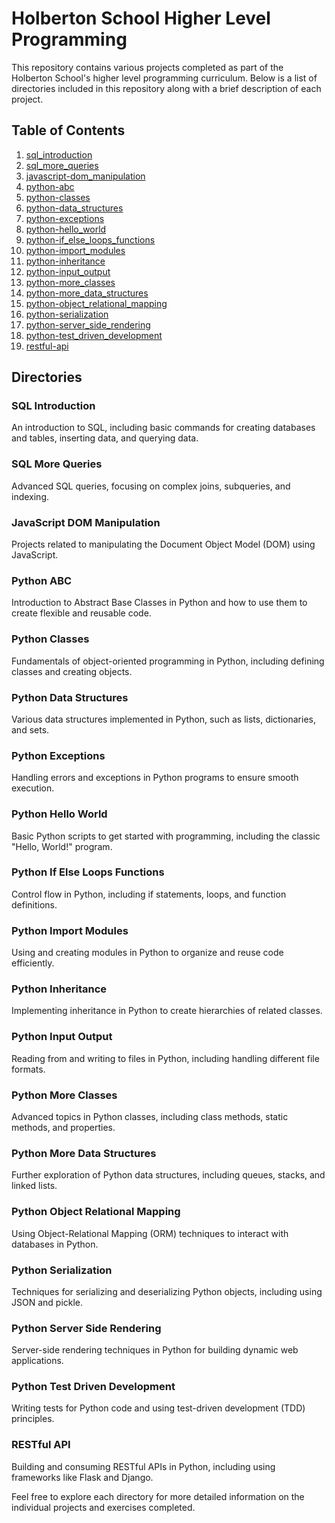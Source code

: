 # Holberton School Higher Level Programming

This repository contains various projects completed as part of the Holberton School's higher level programming curriculum. Below is a list of directories included in this repository along with a brief description of each project.

## Table of Contents
1. [sql_introduction](https://github.com/FlavioAvdulla/holbertonschool-higher_level_programming/tree/main/SQL_introduction)
2. [sql_more_queries](https://github.com/FlavioAvdulla/holbertonschool-higher_level_programming/tree/main/SQL_more_queries)
3. [javascript-dom_manipulation](https://github.com/FlavioAvdulla/holbertonschool-higher_level_programming/tree/main/javascript-dom_manipulation)
4. [python-abc](https://github.com/FlavioAvdulla/holbertonschool-higher_level_programming/tree/main/python-abc)
5. [python-classes](https://github.com/FlavioAvdulla/holbertonschool-higher_level_programming/blob/main/python-classes/README.md)
6. [python-data_structures](https://github.com/FlavioAvdulla/holbertonschool-higher_level_programming/tree/main/python-data_structures)
7. [python-exceptions](https://github.com/FlavioAvdulla/holbertonschool-higher_level_programming/tree/main/python-exceptions)
8. [python-hello_world](https://github.com/FlavioAvdulla/holbertonschool-higher_level_programming/tree/main/python-hello_world)
9. [python-if_else_loops_functions](https://github.com/FlavioAvdulla/holbertonschool-higher_level_programming/tree/main/python-if_else_loops_functions)
10. [python-import_modules](https://github.com/FlavioAvdulla/holbertonschool-higher_level_programming/tree/main/python-import_modules)
11. [python-inheritance](https://github.com/FlavioAvdulla/holbertonschool-higher_level_programming/tree/main/python-inheritance)
12. [python-input_output](https://github.com/FlavioAvdulla/holbertonschool-higher_level_programming/tree/main/python-input_output)
13. [python-more_classes](https://github.com/FlavioAvdulla/holbertonschool-higher_level_programming/tree/main/python-more_classes)
14. [python-more_data_structures](https://github.com/FlavioAvdulla/holbertonschool-higher_level_programming/tree/main/python-more_data_structures)
15. [python-object_relational_mapping](https://github.com/FlavioAvdulla/holbertonschool-higher_level_programming/tree/main/python-object_relational_mapping)
16. [python-serialization](https://github.com/FlavioAvdulla/holbertonschool-higher_level_programming/tree/main/python-serialization)
17. [python-server_side_rendering](https://github.com/FlavioAvdulla/holbertonschool-higher_level_programming/tree/main/python-server_side_rendering)
18. [python-test_driven_development](https://github.com/FlavioAvdulla/holbertonschool-higher_level_programming/tree/main/python-test_driven_development)
19. [restful-api](https://github.com/FlavioAvdulla/holbertonschool-higher_level_programming/tree/main/restful-api)

## Directories

### SQL Introduction
An introduction to SQL, including basic commands for creating databases and tables, inserting data, and querying data.

### SQL More Queries
Advanced SQL queries, focusing on complex joins, subqueries, and indexing.

### JavaScript DOM Manipulation
Projects related to manipulating the Document Object Model (DOM) using JavaScript.

### Python ABC
Introduction to Abstract Base Classes in Python and how to use them to create flexible and reusable code.

### Python Classes
Fundamentals of object-oriented programming in Python, including defining classes and creating objects.

### Python Data Structures
Various data structures implemented in Python, such as lists, dictionaries, and sets.

### Python Exceptions
Handling errors and exceptions in Python programs to ensure smooth execution.

### Python Hello World
Basic Python scripts to get started with programming, including the classic "Hello, World!" program.

### Python If Else Loops Functions
Control flow in Python, including if statements, loops, and function definitions.

### Python Import Modules
Using and creating modules in Python to organize and reuse code efficiently.

### Python Inheritance
Implementing inheritance in Python to create hierarchies of related classes.

### Python Input Output
Reading from and writing to files in Python, including handling different file formats.

### Python More Classes
Advanced topics in Python classes, including class methods, static methods, and properties.

### Python More Data Structures
Further exploration of Python data structures, including queues, stacks, and linked lists.

### Python Object Relational Mapping
Using Object-Relational Mapping (ORM) techniques to interact with databases in Python.

### Python Serialization
Techniques for serializing and deserializing Python objects, including using JSON and pickle.

### Python Server Side Rendering
Server-side rendering techniques in Python for building dynamic web applications.

### Python Test Driven Development
Writing tests for Python code and using test-driven development (TDD) principles.

### RESTful API
Building and consuming RESTful APIs in Python, including using frameworks like Flask and Django.

Feel free to explore each directory for more detailed information on the individual projects and exercises completed.
